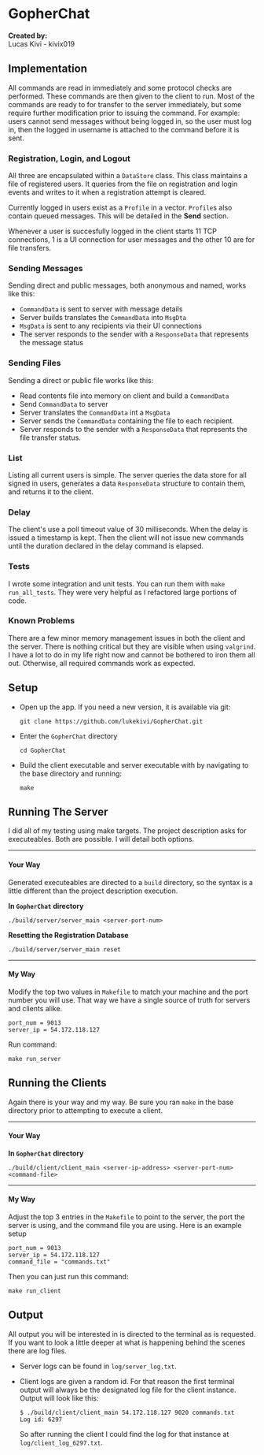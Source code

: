 # GopherChat
**Created by:** \
Lucas Kivi - kivix019 

## Implementation
All commands are read in immediately and some protocol checks are performed. These commands are then given to the client to run. Most of the commands are ready to for transfer to the server immediately, but some require further modification prior to issuing the command. For example: users cannot send messages without being logged in, so the user must log in, then the logged in username is attached to the command before it is sent.

### Registration, Login, and Logout
All three are encapsulated within a `DataStore` class. This class maintains a file of registered users. It queries from the file on registration and login events and writes to it when a registration attempt is cleared.

Currently logged in users exist as a `Profile` in a vector. `Profile`s also contain queued messages. This will be detailed in the **Send** section.

Whenever a user is succesfully logged in the client starts 11 TCP connections, 1 is a UI connection for user messages and the other 10 are for file transfers. 

### Sending Messages
Sending direct and public messages, both anonymous and named, works like this:
* `CommandData` is sent to server with message details
* Server builds translates the `CommandData` into `MsgDta`
* `MsgData` is sent to any recipients via their UI connections
* The server responds to the sender with a `ResponseData` that represents the message status

### Sending Files
Sending a direct or public file works like this:
* Read contents file into memory on client and build a `CommandData`
* Send `CommandData` to server
* Server translates the `CommandData` int a `MsgData`
* Server sends the `CommandData` containing the file to each recipient.
* Server responds to the sender with a `ResponseData` that represents the file transfer status.

### List
Listing all current users is simple. The server queries the data store for all signed in users, generates a data `ResponseData` structure to contain them, and returns it to the client.

### Delay
The client's use a poll timeout value of 30 milliseconds. When the delay is issued a timestamp is kept. Then the client will not issue new commands until the duration declared in the delay command is elapsed. 

### Tests
I wrote some integration and unit tests. You can run them with `make run_all_tests`. They were very helpful as I refactored large portions of code.

### Known Problems
There are a few minor memory management issues in both the client and the server. There is nothing critical but they are visible when using `valgrind`. I have a lot to do in my life right now and cannot be bothered to iron them all out. Otherwise, all required commands work as expected.

## Setup
* Open up the app. If you need a new version, it is available via git:
	```
    git clone https://github.com/lukekivi/GopherChat.git
	```
* Enter the `GopherChat` directory
	```
	cd GopherChat
	```
* Build the client executable and server executable with by navigating to the base directory and running:
	```
    make
    ```
## Running The Server
I did all of my testing using make targets. The project description asks for executeables. Both are possible. I will detail both options.
___
#### Your Way
Generated executeables are directed to a `build` directory, so the syntax is a little different than the project description execution. 

**In `GopherChat` directory**
```
./build/server/server_main <server-port-num>
```

**Resetting the Registration Database**
```
./build/server/server_main reset
```
___
#### My Way
Modify the top two values in `Makefile` to match your machine and the port number you will use. That way we have a single source of truth for servers and clients alike.
```
port_num = 9013
server_ip = 54.172.118.127
```
Run command:
```
make run_server
```

## Running the Clients
Again there is your way and my way. Be sure you ran `make` in the base directory prior to attempting to execute a client.
___
#### Your Way

**In `GopherChat` directory**
```
./build/client/client_main <server-ip-address> <server-port-num> <command-file>
```
___
#### My Way

Adjust the top 3 entries in the `Makefile` to point to the server, the port the server is using, and the command file you are using. Here is an example setup
```
port_num = 9013
server_ip = 54.172.118.127
command_file = "commands.txt"
``` 

Then you can just run this command:
```
make run_client
```

## Output
All output you will be interested in is directed to the terminal as is requested. If you want to look a little deeper at what is happening behind the scenes there are log files.

* Server logs can be found in `log/server_log.txt`.

* Client logs are given a random id. For that reason the first terminal output will always be the designated log file for the client instance. Output will look like this:
	```
	$ ./build/client/client_main 54.172.118.127 9020 commands.txt
	Log id: 6297
	```
	So after running the client I could find the log for that instance at `log/client_log_6297.txt`.

